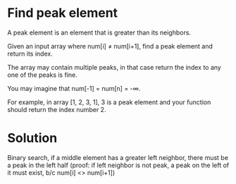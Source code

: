 Find peak element
===

A peak element is an element that is greater than its neighbors.

Given an input array where num[i] ≠ num[i+1], find a peak element and return its index.

The array may contain multiple peaks, in that case return the index to any one of the peaks is fine.

You may imagine that num[-1] = num[n] = -∞.

For example, in array [1, 2, 3, 1], 3 is a peak element and your function should return the index number 2.

Solution
===
Binary search, if a middle element has a greater left neighbor, there must be a peak in the left half (proof: if left neighbor is not peak, a peak on the left of it must exist,  b/c num[i] <> num[i+1])